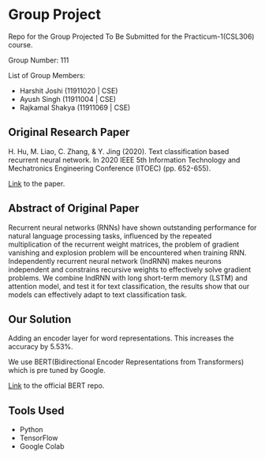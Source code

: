 # Group Project
Repo for the Group Projected To Be Submitted for the Practicum-1(CSL306) course.

Group Number: 111

List of Group Members:
- Harshit Joshi (11911020 | CSE)
- Ayush Singh (11911004 | CSE)
- Rajkamal Shakya (11911069 | CSE)

## Original Research Paper

H. Hu, M. Liao, C. Zhang, & Y. Jing (2020). Text classification based recurrent neural network. In 2020 IEEE 5th Information Technology and Mechatronics Engineering Conference (ITOEC) (pp. 652-655).

[Link](https://ieeexplore.ieee.org/document/9141747) to the paper.

## Abstract of Original Paper

Recurrent neural networks (RNNs) have shown outstanding performance for natural language processing tasks, influenced by the repeated multiplication of the recurrent weight matrices, the problem of gradient vanishing and explosion problem will be encountered when training RNN. Independently recurrent neural network (IndRNN) makes neurons independent and constrains recursive weights to effectively solve gradient problems. We combine IndRNN with long short-term memory (LSTM) and attention model, and test it for text classification, the results show that our models can effectively adapt to text classification task.

## Our Solution
Adding an encoder layer for word representations. This increases the accuracy by 5.53%.

We use BERT(Bidirectional Encoder Representations from Transformers) which is pre tuned by Google.

[Link](https://github.com/google-research/bert) to the official BERT repo.

## Tools Used
- Python
- TensorFlow
- Google Colab
